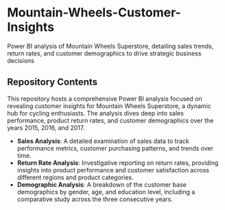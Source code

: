 # Mountain-Wheels-Customer-Insights
Power BI analysis of Mountain Wheels Superstore, detailing sales trends, return rates, and customer demographics to drive strategic business decisions

## Repository Contents
This repository hosts a comprehensive Power BI analysis focused on revealing customer insights for Mountain Wheels Superstore, a dynamic hub for cycling enthusiasts. The analysis dives deep into sales performance, product return rates, and customer demographics over the years 2015, 2016, and 2017.

- **Sales Analysis**: A detailed examination of sales data to track performance metrics, customer purchasing patterns, and trends over time.
- **Return Rate Analysis**: Investigative reporting on return rates, providing insights into product performance and customer satisfaction across different regions and product categories.
- **Demographic Analysis**: A breakdown of the customer base demographics by gender, age, and education level, including a comparative study across the three consecutive years.
